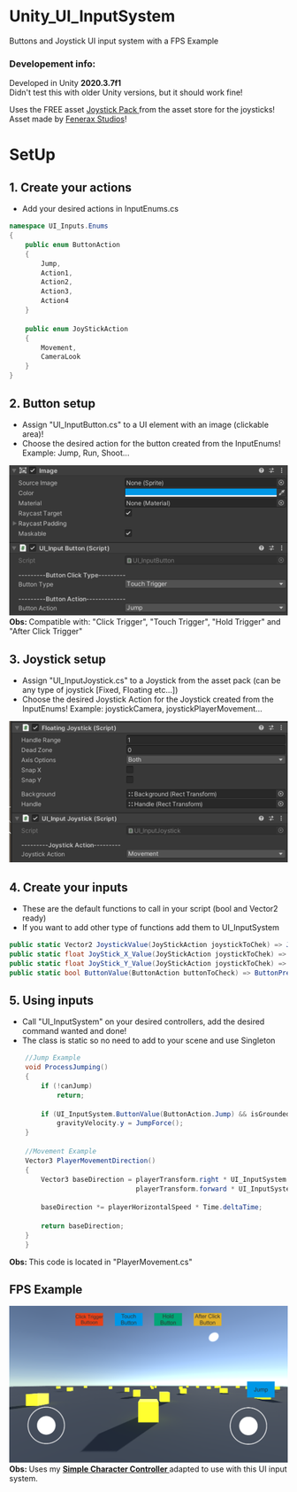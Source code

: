 # Unity_UI_InputSystem

Buttons and Joystick UI input system with a FPS Example

### Developement info:
Developed in Unity <strong>2020.3.7f1</strong> <br>
Didn't test this with older Unity versions, but it should work fine! <br>

Uses the FREE asset <a href='https://assetstore.unity.com/packages/tools/input-management/joystick-pack-107631'> Joystick Pack </a> from the asset store for the joysticks! Asset made by <a href='https://assetstore.unity.com/publishers/32730'> Fenerax Studios</a>! <br>

# SetUp

## 1. Create your actions
* Add your desired actions in InputEnums.cs

```C#
namespace UI_Inputs.Enums
{
    public enum ButtonAction 
    {
        Jump,
        Action1,
        Action2, 
        Action3,
        Action4
    }

    public enum JoyStickAction
    {
        Movement,
        CameraLook
    }
}
```

## 2. Button setup
* Assign "UI_InputButton.cs" to a UI element with an image (clickable area)! <br>
* Choose the desired action for the button created from the InputEnums! Example: Jump, Run, Shoot... <br>

![1](Screenshots/SetUpButton.png) <br>
<strong> Obs: </strong> Compatible with: "Click Trigger", "Touch Trigger", "Hold Trigger" and "After Click Trigger"

## 3. Joystick setup
* Assign "UI_InputJoystick.cs" to a Joystick from the asset pack (can be any type of joystick [Fixed, Floating etc...]) <br>
* Choose the desired Joystick Action for the Joystick created from the InputEnums! Example: joystickCamera, joystickPlayerMovement... <br>

![1](Screenshots/SetUpJoystick.png)

## 4. Create your inputs
* These are the default functions to call in your script (bool and Vector2 ready)
* If you want to add other type of functions add them to UI_InputSystem

```C#
public static Vector2 JoystickValue(JoyStickAction joystickToChek) => JoyStickProcessor(joystickToChek);
public static float JoyStick_X_Value(JoyStickAction joystickToChek) => JoyStickProcessor(joystickToChek).x;
public static float JoyStick_Y_Value(JoyStickAction joystickToChek) => JoyStickProcessor(joystickToChek).y;
public static bool ButtonValue(ButtonAction buttonToCheck) => ButtonPressProcessor(buttonToCheck);
```

## 5. Using inputs
* Call "UI_InputSystem" on your desired controllers, add the desired command wanted and done!
* The class is static so no need to add to your scene and use Singleton

```C#
    //Jump Example
    void ProcessJumping()
    {
        if (!canJump)
            return;

        if (UI_InputSystem.ButtonValue(ButtonAction.Jump) && isGrounded)      
            gravityVelocity.y = JumpForce();      
    }

    //Movement Example
    Vector3 PlayerMovementDirection()
    {
        Vector3 baseDirection = playerTransform.right * UI_InputSystem.JoyStick_X_Value(JoyStickAction.Movement) +
                                playerTransform.forward * UI_InputSystem.JoyStick_Y_Value(JoyStickAction.Movement);

        baseDirection *= playerHorizontalSpeed * Time.deltaTime;

        return baseDirection;
    }
    }
```
<strong> Obs: </strong> This code is located in "PlayerMovement.cs"

## FPS Example
![1](Screenshots/Demo.png) <br>
<strong> Obs: </strong> Uses my <strong> <a href='https://github.com/playjoa/Unity_SimpleCharacterController_FPS'> Simple Character Controller </a> </strong> adapted to use with this UI input system.
